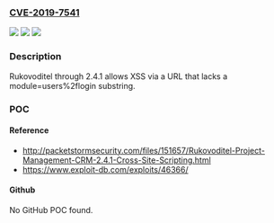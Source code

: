 ### [CVE-2019-7541](https://cve.mitre.org/cgi-bin/cvename.cgi?name=CVE-2019-7541)
![](https://img.shields.io/static/v1?label=Product&message=n%2Fa&color=blue)
![](https://img.shields.io/static/v1?label=Version&message=n%2Fa&color=blue)
![](https://img.shields.io/static/v1?label=Vulnerability&message=n%2Fa&color=brighgreen)

### Description

Rukovoditel through 2.4.1 allows XSS via a URL that lacks a module=users%2flogin substring.

### POC

#### Reference
- http://packetstormsecurity.com/files/151657/Rukovoditel-Project-Management-CRM-2.4.1-Cross-Site-Scripting.html
- https://www.exploit-db.com/exploits/46366/

#### Github
No GitHub POC found.

